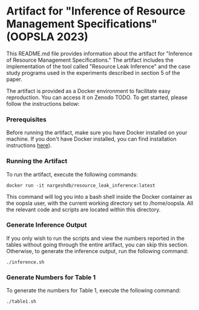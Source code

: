 # Artifact for "Inference of Resource Management Specifications" (OOPSLA 2023)

This README.md file provides information about the artifact for "Inference of Resource Management Specifications." The artifact includes the implementation of the tool called "Resource Leak Inference" and the case study programs used in the experiments described in section 5 of the paper.

The artifact is provided as a Docker environment to facilitate easy reproduction. You can access it on Zenodo TODO. To get started, please follow the instructions below:

### Prerequisites

Before running the artifact, make sure you have Docker installed on your machine. If you don't have Docker installed, you can find installation instructions [here](https://www.docker.com/get-started)).

### Running the Artifact

To run the artifact, execute the following commands:

```
docker run -it nargeshdb/resource_leak_inference:latest
```

This command will log you into a bash shell inside the Docker container as the oopsla user, with the current working directory set to /home/oopsla. All the relevant code and scripts are located within this directory.

### Generate Inference Output

If you only wish to run the scripts and view the numbers reported in the tables without going through the entire artifact, you can skip this section. Otherwise, to generate the inference output, run the following command:

```
./inference.sh
```

### Generate Numbers for Table 1

To generate the numbers for Table 1, execute the following command:

```
./table1.sh
```
